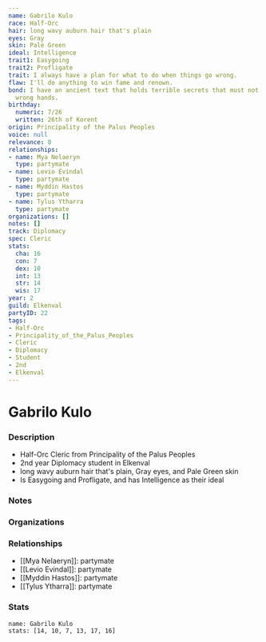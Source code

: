 ```yaml
---
name: Gabrilo Kulo
race: Half-Orc
hair: long wavy auburn hair that's plain
eyes: Gray
skin: Pale Green
ideal: Intelligence
trait1: Easygoing
trait2: Profligate
trait: I always have a plan for what to do when things go wrong.
flaw: I'll do anything to win fame and renown.
bond: I have an ancient text that holds terrible secrets that must not fall into the
  wrong hands.
birthday:
  numeric: 7/26
  written: 26th of Korent
origin: Principality of the Palus Peoples
voice: null
relevance: 0
relationships:
- name: Mya Nelaeryn
  type: partymate
- name: Levio Evindal
  type: partymate
- name: Myddin Hastos
  type: partymate
- name: Tylus Ytharra
  type: partymate
organizations: []
notes: []
track: Diplomacy
spec: Cleric
stats:
  cha: 16
  con: 7
  dex: 10
  int: 13
  str: 14
  wis: 17
year: 2
guild: Elkenval
partyID: 22
tags:
- Half-Orc
- Principality_of_the_Palus_Peoples
- Cleric
- Diplomacy
- Student
- 2nd
- Elkenval
---
```

# Gabrilo Kulo
### Description
- Half-Orc Cleric from Principality of the Palus Peoples
- 2nd year Diplomacy student in Elkenval
- long wavy auburn hair that's plain, Gray eyes, and Pale Green skin
- Is Easygoing and Profligate, and has Intelligence as their ideal

### Notes

### Organizations

### Relationships
- [[Mya Nelaeryn]]: partymate
- [[Levio Evindal]]: partymate
- [[Myddin Hastos]]: partymate
- [[Tylus Ytharra]]: partymate

### Stats
```statblock
name: Gabrilo Kulo
stats: [14, 10, 7, 13, 17, 16]
```